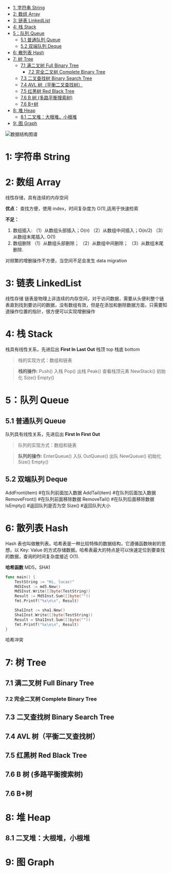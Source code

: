 
- [1: 字符串 String](#1-字符串-string)
- [2: 数组 Array](#2-数组-array)
- [3: 链表 LinkedList](#3-链表-linkedlist)
- [4: 栈 Stack](#4-栈-stack)
- [5：队列 Queue](#5队列-queue)
  - [5\.1 普通队列 Queue](#51-普通队列-queue)
  - [5\.2 双端队列 Deque](#52-双端队列-deque)
- [6: 散列表 Hash](#6-散列表-hash)
- [7: 树 Tree](#7-树-tree)
  - [7\.1 满二叉树 Full Binary Tree](#71-满二叉树-full-binary-tree)
    - [7\.2 完全二叉树 Complete Binary Tree](#72-完全二叉树-complete-binary-tree)
  - [7\.3 二叉查找树 Binary Search Tree](#73-二叉查找树-binary-search-tree)
  - [7\.4 AVL 树（平衡二叉查找树）](#74-avl-树平衡二叉查找树)
  - [7\.5 红黑树 Red Black Tree](#75-红黑树-red-black-tree)
  - [7\.6 B 树 (多路平衡搜索树)](#76-b-树-多路平衡搜索树)
  - [7\.6 B\+树](#76-b树)
- [8: 堆 Heap](#8-堆-heap)
  - [8\.1 二叉堆：大根堆，小根堆](#81-二叉堆大根堆小根堆)
- [9: 图 Graph](#9-图-graph)

![数据结构图谱](/images/算法-2.png)

# 1: 字符串 String

# 2: 数组 Array

线性存储，具有连续的内存空间

**优点：** 查找方便，使用 index，时间复杂度为 O(1),适用于快速检索

**不足：**

1. 数组插入:
   （1）从数组头部插入；O(n)
   （2）从数组中间插入；O(n/2)
   （3）从数组末尾插入. O(1)
2. 数组删除
   （1）从数组头部删除；
   （2）从数组中间删除；
   （3）从数组末尾删除.

对频繁的增删操作不方便，当空间不足会发生 data migration

# 3: 链表 LinkedList

线性存储
链表是物理上非连续的内存空间，对于访问数据，需要从头便利整个链表直到找到要访问的数据，没有数组有效，但是在添加和删除数据方面，只需要知道操作位置的指针，很方便可以实现增删操作

# 4: 栈 Stack

栈具有线性关系，先进后出 **First In Last Out**
栈顶 top
栈底 bottom

> 栈的实现方式：数组和链表

> **栈的操作:**
> Push() 入栈
> Pop() 出栈
> Peak() 查看栈顶元素
> NewStack() 初始化
> Size()
> Empty()

# 5：队列 Queue

## 5.1 普通队列 Queue

队列具有线性关系，先进后出 **First In First Out**

> 队列的实现方式：数组和链表

> **队列的操作:**
> EnterQueue() 入队
> OutQueue() 出队
> NewQueue() 初始化
> Size()
> Empty()

## 5.2 双端队列 Deque

AddFront(item) #在队列前面加入数据
AddTail(item) #在队列后面加入数据
RemoveFront() #在队列前面移除数据
RemoveTail() #在队列后面移除数据
IsEmpty() #返回队列是否为空
Size() #返回队列大小

# 6: 散列表 Hash

Hash 表也叫做散列表。哈希表是一种比较特殊的数据结构，它遵循函数映射的思想，以 Key: Value 的方式存储数据。哈希表最大的特点是可以快速定位到要查找的数据，查询的时间复杂度接近 O(1).

**哈希函数**
MD5，SHA1

```go
func main() {
	TestString := "Hi, lucas!"
	Md5Inst := md5.New()
	Md5Inst.Write([]byte(TestString))
	Result := Md5Inst.Sum([]byte(""))
	fmt.Printf("%x\n\n", Result)

	Sha1Inst := sha1.New()
	Sha1Inst.Write([]byte(TestString))
	Result = Sha1Inst.Sum([]byte(""))
	fmt.Printf("%x\n\n", Result)
}
```

哈希冲突

# 7: 树 Tree

## 7.1 满二叉树 Full Binary Tree

### 7.2 完全二叉树 Complete Binary Tree

## 7.3 二叉查找树 Binary Search Tree

## 7.4 AVL 树（平衡二叉查找树）

## 7.5 红黑树 Red Black Tree

## 7.6 B 树 (多路平衡搜索树)

## 7.6 B+树

# 8: 堆 Heap

## 8.1 二叉堆：大根堆，小根堆

# 9: 图 Graph
